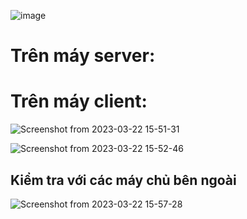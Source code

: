 ![image](https://user-images.githubusercontent.com/54473576/226849444-63fd3e45-2bbe-49ce-8f32-65fff0a6172d.png)
# Trên máy server:

##


# Trên máy client:

![Screenshot from 2023-03-22 15-51-31](https://user-images.githubusercontent.com/54473576/226849814-fe86f8c8-68ed-48f0-bcf6-e5ad2d6360b5.png)

![Screenshot from 2023-03-22 15-52-46](https://user-images.githubusercontent.com/54473576/226850110-fbe7fb54-e14d-4887-911f-fb6696dc3af0.png)

## Kiểm tra với các máy chủ bên ngoài
![Screenshot from 2023-03-22 15-57-28](https://user-images.githubusercontent.com/54473576/226851450-5f6d3331-253a-4aec-b34d-e3c8133e94ea.png)
